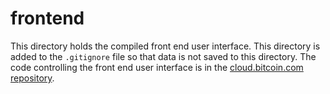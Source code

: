 # frontend
This directory holds the compiled front end user interface. This directory
is added to the `.gitignore` file so that data is not saved to this directory.
The code controlling the front end user interface is in
the [cloud.bitcoin.com repository](https://github.com/Bitcoin-com/cloud.bitcoin.com).
